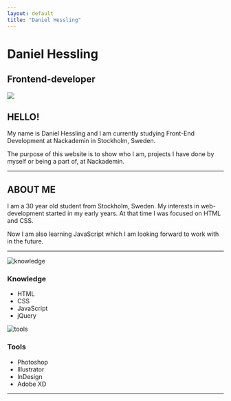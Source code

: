 ```yaml
---
layout: default
title: "Daniel Hessling"
---
```


<div class="mobile-main-top-section">
<div id="mob-header-name">
<div id="mob-name-group">
<h1>Daniel Hessling</h1>
<h2>Frontend-developer</h2>
</div>
</div>
</div>
<div class="top-spacer"></div>
<div class="welcome-section">
<div class="welcome-pic">
<img src="{{ site.baseurl }}/assets/images/jag.jpg" class="knowledge-icon">
</div>
<div class="welcome-info">
<h2><span>HELLO!</span></h2>
<div class="mini-spacer"></div>
<p>
My name is Daniel Hessling and I am currently studying Front-End Development at
Nackademin in
Stockholm, Sweden.
</p>
<div class="mini-spacer"></div>
<p>The purpose of this website is to show who I am, projects I have done by myself or
being a part of,
at Nackademin.
</p>
<hr class="wavy-hr">
</div>
</div>
<section>
<h2><span>ABOUT ME</span></h2>
<div class="mini-spacer"></div>
<p>
I am a 30 year old student from Stockholm, Sweden. My interests in web-development started in my early years. At that time I was focused on HTML and CSS.
</p>
<div class="mini-spacer"></div>
<p>
 Now I am also learning JavaScript which I am looking forward to work with in the future.
</p>
<hr class="wavy-hr">
</section>
<section class="section-half">
<section class="half box">
<div class="know-box box-three">
<img src="{{ site.baseurl }}/assets/images/book.png" alt="knowledge" class="knowledge-icon">
<h3>Knowledge</h3>
<ul>
<li>HTML</li>
<li>CSS</li>
<li>JavaScript</li>
<li>jQuery</li>
</ul>
</div>
</section>
<section class="half box">
<div class="know-box box-four">
<img src="{{ site.baseurl }}/assets/images/screwdriver.png" alt="tools" class="knowledge-icon">
<h3>Tools</h3>
<ul>
<li>Photoshop</li>
<li>Illustrator</li>
<li>InDesign</li>
<li>Adobe XD</li>
</ul>
</div>
</section>
</section>
<div class="footer-hr"><hr class="wavy-hr"></div>
